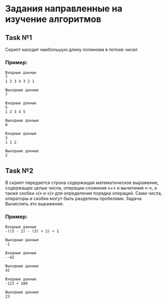 # Задания направленные на изучение алгоритмов

## Task №1

Скрипт находит наибольшую длину полинома в потоке чисел 

### Пример:

```
Входные данные
7
1 2 3 4 3 2 1
```

```
Выходные данные
7
```

```
Входные данные
5
1 2 3 4 5
```

```
Выходные данные
0
```

```
Входные данные
3
1 1 2
```

```
Выходные данные
2
```

## Task №2

В скрипт передается строка содержащая математическое выражение, содержащее целые числа, операции сложения «+» и 
вычитания «-», а также скобки «(» и «)» для определения порядка операций. Сами числа, операторы и скобки могут
быть разделены пробелами. Задача: Вычислить это выражение.


### Пример:

```
Входные данные
-((5 - 2) - (3) + 2) + 1
```

```
Выходные данные
-1
```

```
Входные данные
--42
```

```
Выходные данные
42
```

```
Входные данные
-123 + 100
```

```
Выходные данные
23
```
